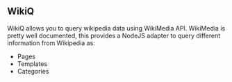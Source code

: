 
## WikiQ

WikiQ allows you to query wikipedia data using WikiMedia API. WikiMedia is 
pretty well documented, this provides a NodeJS adapter to query different 
information from Wikipedia as:

 * Pages
 * Templates
 * Categories

 